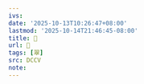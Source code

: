 ```yaml
---
ivs:
date: '2025-10-13T10:26:47+08:00'
lastmod: '2025-10-14T21:46:45-08:00'
title: 􁐅
url: 􁐅
tags: [翠]
src: DCCV
note:
---
```

